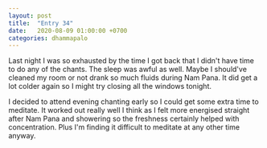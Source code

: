 ```yaml
---
layout: post
title:  "Entry 34"
date:   2020-08-09 01:00:00 +0700
categories: dhammapalo
---
```

Last night I was so exhausted by the time I got back that I didn't have time to do any of the chants. The sleep was awful as well. Maybe I should've cleaned my room or not drank so much fluids during Nam Pana. It did get a lot colder again so I might try closing all the windows tonight.

I decided to attend evening chanting early so I could get some extra time to meditate. It worked out really well I think as I felt more energised straight after Nam Pana and showering so the freshness certainly helped with concentration. Plus I'm finding it difficult to meditate at any other time anyway.